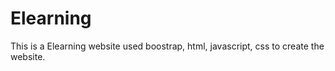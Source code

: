 # Elearning
This is a Elearning website 
used boostrap, html, javascript, css to create the website.


